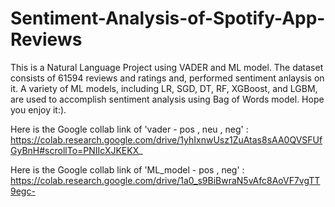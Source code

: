 # Sentiment-Analysis-of-Spotify-App-Reviews
This is a Natural Language Project using VADER and ML model. The dataset consists of 61594 reviews and ratings and, performed sentiment anlaysis on it. A variety of ML models, including LR, SGD, DT, RF, XGBoost, and LGBM, are used to accomplish sentiment analysis using Bag of Words model. Hope you enjoy it:).

Here is the Google collab link of 'vader - pos , neu , neg' : https://colab.research.google.com/drive/1yhIxnwUsz1ZuAtas8sAA0QVSFUfGyBnH#scrollTo=PNIIcXJKEKX_

Here is the Google collab link of 'ML_model - pos , neg' : https://colab.research.google.com/drive/1a0_s9BiBwraN5vAfc8AoVF7vgTT9egc-
